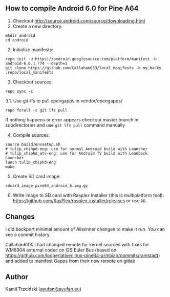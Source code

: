 ## How to compile Android 6.0 for Pine A64

1. Checkout http://source.android.com/source/downloading.html
1. Create a new directory:
  ```
  mkdir android
  cd android
  ```

2. Initialize manifests:
  ```
  repo init -u https://android.googlesource.com/platform/manifest -b android-6.0.1_r74 --depth=1
  git clone https://github.com/Callahan633/local_manifests -b my_hacks .repo/local_manifests
  ```

3. Checkout sources:
  ```
  repo sync -c
  ```

3.1. Use git-lfs to pull opengapps in vendor/opengapps/
  ```
  repo forall -c git lfs pull
  ```  

If nothing happens or error appears checkout master branch in subdirectories and use ```git lfs pull``` command manually 

4. Compile sources:
  ```
  source build/envsetup.sh
  # tulip_chihpd-eng: use for normal Android build with Launcher
  # tulip_chiphd_atv-eng: use for Android TV build with Leanback Launcher
  lunch tulip_chiphd-eng
  make
  ```

5. Create SD card image:
  ```
  sdcard_image pine64_android_6.img.gz
  ```

6. Write image to SD card with Rasplex Installer (this is multiplatform tool):
  https://github.com/RasPlex/rasplex-installer/releases or use `DD`.

## Changes

I did backport minimal amount of Allwinner changes to make it run.
You can see a commit history.

Callahan633: I had changed remote for kernel sources with fixes for WM8904 external codec on I2S Euler Bus (based on: https://github.com/looperlative/linux-pine64-armbian/commits/ramstadt) and added to manifest Gapps from their new remote on gitlab

## Author

Kamil Trzciński (ayufan@ayufan.eu)
